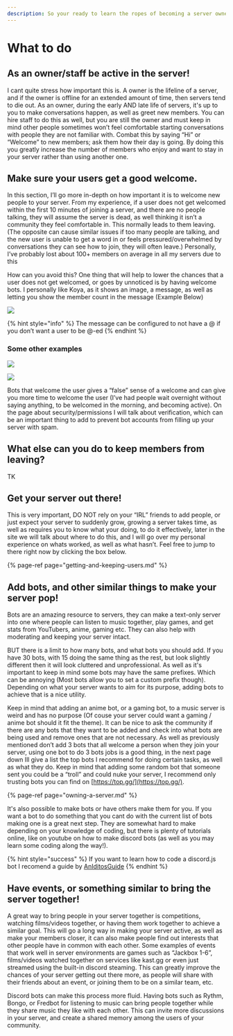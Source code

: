 ```yaml
---
description: So your ready to learn the ropes of becoming a server owner?
---
```


# What to do

## **As an owner/staff be active in the server!**

I cant quite stress how important this is. A owner is the lifeline of a server, and if the owner is offline for an extended amount of time, then servers tend to die out. As an owner, during the early AND late life of servers, it's up to you to make conversations happen, as well as greet new members. You can hire staff to do this as well, but you are still the owner and must keep in mind other people sometimes won’t feel comfortable starting conversations with people they are not familiar with. Combat this by saying “Hi” or “Welcome” to new members; ask them how their day is going. By doing this you greatly increase the number of members who enjoy and want to stay in your server rather than using another one.  


## Make sure your users get a good welcome.

In this section, I’ll go more in-depth on how important it is to welcome new people to your server. From my experience, if a user does not get welcomed within the first 10 minutes of joining a server, and there are no people talking, they will assume the server is dead, as well thinking it isn’t a community they feel comfortable in. This normally leads to them leaving. \(The opposite can cause similar issues if too many people are talking, and the new user is unable to get a word in or feels pressured/overwhelmed by conversations they can see how to join, they will often leave.\) Personally, I’ve probably lost about 100+ members on average in all my servers due to this  


How can you avoid this? One thing that will help to lower the chances that a user does not get welcomed, or goes by unnoticed is by having welcome bots. I personally like Koya, as it shows an image, a message, as well as letting you show the member count in the message \(Example Below\)  


![](https://lh4.googleusercontent.com/Ysf4RymCuOYdca5zGDbnNv9mlfF6wmd2voKOFWO_xHPGWJ01_kK_FGsFbz_n3rCecnlQv1nwGwZspnO-dg9EEy1fN9NCj-owPTCHKANe3JPF-ZwB9o5Nt1q8BuSxSlR-UrKW6fKZ)

{% hint style="info" %}
The message can be configured to not have a @ if you don’t want a user to be @-ed
{% endhint %}

### Some other examples

![](https://lh4.googleusercontent.com/bE8cSqeke_xLuNgKAVpddnpmGo8WgzJtGQ07RcLKt_TkAwdVimqRvfDrJfhZP29anP8ri84usUFirIZadouIaasicY_v72qLFHz2B-WOKICVmJxRD-CthzuLBhjfyDFRTtzoljkx)

![](https://lh3.googleusercontent.com/vzDmrDmt6I8EQB78HDSn8Ub-AFT5iJmE-iifAosT5mb84WaxdAwsMol2-CwAm04Q7upLa2tF9jGdkbQtsGgiN1Ht3PQnjF-0KEFhlRH4X7jNOE83bI8cfupQnoSCwIoxW0c-1NFe)

Bots that welcome the user gives a “false” sense of a welcome and can give you more time to welcome the user \(I’ve had people wait overnight without saying anything, to be welcomed in the morning, and becoming active\). On the page about security/permissions I will talk about verification, which can be an important thing to add to prevent bot accounts from filling up your server with spam. 

## What else can you do to keep members from leaving?

TK

## Get your server out there!

This is very important, DO NOT rely on your “IRL” friends to add people, or just expect your server to suddenly grow, growing a server takes time, as well as requires you to know what your doing, to do it effectively, later in the site we will talk about where to do this, and I will go over my personal experience on whats worked, as well as what hasn’t. Feel free to jump to there right now by clicking the box below.

{% page-ref page="getting-and-keeping-users.md" %}

## Add bots, and other similar things to make your server pop!

Bots are an amazing resource to servers, they can make a text-only server into one where people can listen to music together, play games, and get stats from YouTubers, anime, gaming etc. They can also help with moderating and keeping your server intact.

BUT there is a limit to how many bots, and what bots you should add. If you have 30 bots, with 15 doing the same thing as the rest, but look slightly different then it will look cluttered and unprofessional. As well as it's important to keep in mind some bots may have the same prefixes. Which can be annoying \(Most bots allow you to set a custom prefix though\). Depending on what your server wants to aim for its purpose, adding bots to achieve that is a nice utility.

Keep in mind that adding an anime bot, or a gaming bot, to a music server is weird and has no purpose \(Of couse your server could want a gaming / anime bot should it fit the theme\). It can be nice to ask the community if there are any bots that they want to be added and check into what bots are being used and remove ones that are not necessary. As well as previously mentioned don’t add 3 bots that all welcome a person when they join your server, using one bot to do 3 bots jobs is a good thing, in the next page down Ill give a list the top bots I recommend for doing certain tasks, as well as what they do. Keep in mind that adding some random bot that someone sent you could be a “troll” and could nuke your server, I recommend only trusting bots you can find on [https://top.gg/](https://top.gg/). 

{% page-ref page="owning-a-server.md" %}

It's also possible to make bots or have others make them for you. If you want a bot to do something that you cant do with the current list of bots making one is a great next step. They are somewhat hard to make depending on your knowledge of coding, but there is plenty of tutorials online, like on youtube on how to make discord bots \(as well as you may learn some coding along the way!\).

{% hint style="success" %}
If you want to learn how to code a discord.js bot I recomend a guide by [AnIditosGuide](https://anidiots.guide/)
{% endhint %}

## Have events, or something similar to bring the server together!

A great way to bring people in your server together is competitions, watching films/videos together, or having them work together to achieve a similar goal. This will go a long way in making your server active, as well as make your members closer, it can also make people find out interests that other people have in common with each other. Some examples of events that work well in server environments are games such as “Jackbox 1-6”, films/videos watched together on services like kast.gg or even just streamed using the built-in discord steaming. This can greatly improve the chances of your server getting out there more, as people will share with their friends about an event, or joining them to be on a similar team, etc.   


Discord bots can make this process more fluid. Having bots such as Rythm, Bongo, or Fredbot for listening to music can bring people together while they share music they like with each other.  This can invite more discussions in your server, and create a shared memory among the users of your community.  




